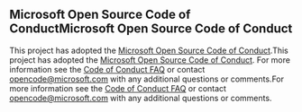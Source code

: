 ## <a name="microsoft-open-source-code-of-conduct"></a><span data-ttu-id="81a67-101">Microsoft Open Source Code of Conduct</span><span class="sxs-lookup"><span data-stu-id="81a67-101">Microsoft Open Source Code of Conduct</span></span>
<span data-ttu-id="81a67-102">This project has adopted the [Microsoft Open Source Code of Conduct](https://opensource.microsoft.com/codeofconduct/).</span><span class="sxs-lookup"><span data-stu-id="81a67-102">This project has adopted the [Microsoft Open Source Code of Conduct](https://opensource.microsoft.com/codeofconduct/).</span></span>
<span data-ttu-id="81a67-103">For more information see the [Code of Conduct FAQ](https://opensource.microsoft.com/codeofconduct/faq/) or contact [opencode@microsoft.com](mailto:opencode@microsoft.com) with any additional questions or comments.</span><span class="sxs-lookup"><span data-stu-id="81a67-103">For more information see the [Code of Conduct FAQ](https://opensource.microsoft.com/codeofconduct/faq/) or contact [opencode@microsoft.com](mailto:opencode@microsoft.com) with any additional questions or comments.</span></span>